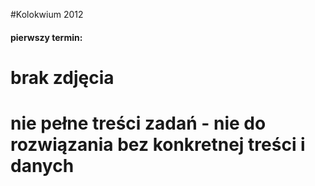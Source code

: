 #Kolokwium 2012

#### pierwszy termin:

# brak zdjęcia
# nie pełne treści zadań - nie do rozwiązania bez konkretnej treści i danych

